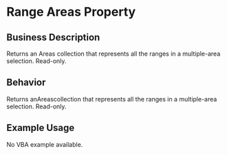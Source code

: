 # Range Areas Property

## Business Description
Returns an Areas collection that represents all the ranges in a multiple-area selection. Read-only.

## Behavior
Returns anAreascollection that represents all the ranges in a multiple-area selection. Read-only.

## Example Usage
No VBA example available.